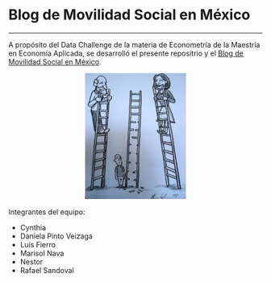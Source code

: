 # Blog de Movilidad Social en México

***


A propósito del Data Challenge de la materia de Econometría de la Maestría en Economía Aplicada, se desarrolló el presente repositrio y el [Blog de Movilidad Social en México](https://dapivei.github.io/blog-movilidad-social-mexico/data_challenge).


<p align="center">

  <img src="images/thumbnail.png"  width=200 height =250/>

</p>



Integrantes del equipo:
+ Cynthia 
+ Daniela Pinto Veizaga
+ Luis Fierro
+ Marisol Nava
+ Nestor 
+ Rafael Sandoval 
